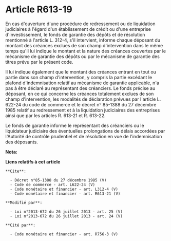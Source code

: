 # Article R613-19

En cas d'ouverture d'une procédure de redressement ou de liquidation judiciaires à l'égard d'un établissement de crédit ou
d'une entreprise d'investissement, le fonds de garantie des dépôts et de résolution mentionné à l'article L. 312-4, s'il
intervient, informe chaque déposant du montant des créances exclues de son champ d'intervention dans le même temps qu'il lui
indique le montant et la nature des créances couvertes par le mécanisme de garantie des dépôts ou par le mécanisme de
garantie des titres prévu par le présent code. 

Il lui indique également que le montant des créances entrant en tout ou partie dans son champ d'intervention, y compris la
partie excédant le plafond d'indemnisation relatif au mécanisme de garantie applicable, n'a pas à être déclaré au
représentant des créanciers. Le fonds précise au déposant, en ce qui concerne les créances totalement exclues de son champ
d'intervention, les modalités de déclaration prévues par l'article L. 622-24 du code de commerce et le décret n° 85-1388 du
27 décembre 1985 relatif au redressement et à la liquidation judiciaires des entreprises ainsi que par les articles R. 613-21
et R. 613-22. 

Le fonds de garantie informe le représentant des créanciers ou le liquidateur judiciaire des éventuelles prolongations de
délais accordées par l'Autorité de contrôle prudentiel et de résolution en vue de l'indemnisation des déposants.

**Nota:**



**Liens relatifs à cet article**

	**Cite**:

	  - Décret n°85-1388 du 27 décembre 1985 (V)
	  - Code de commerce - art. L622-24 (V)
	  - Code monétaire et financier - art. L312-4 (V)
	  - Code monétaire et financier - art. R613-21 (V)

	**Modifié par**:

	  - Loi n°2013-672 du 26 juillet 2013 - art. 25 (V)
	  - Loi n°2013-672 du 26 juillet 2013 - art. 24 (V)

	**Cité par**:

	  - Code monétaire et financier - art. R756-3 (V)
